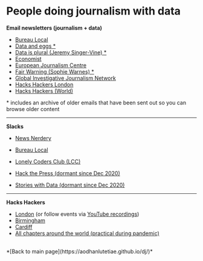 # People doing journalism with data

**Email newsletters (journalism + data)**

- [Bureau Local](https://www.thebureauinvestigates.com/explainers/join-our-network)
- [Data and eggs *](https://thedataface.com/data-and-eggs)
- [Data is plural (Jeremy Singer-Vine) *](https://www.data-is-plural.com/)
- [Economist](https://www.economist.com/offthecharts/)
- [European Journalism Centre](https://ejc.net/newsletters)
- [Fair Warning (Sophie Warnes) *](https://www.getrevue.co/profile/FairWarning)
- [Global Investigative Journalism Network](https://gijn.us5.list-manage.com/subscribe?u=0212d7db984672e4fe5ac3daf&id=eae0e8c5a9)
- [Hacks Hackers London](https://www.hackshackersldn.co.uk/join)
- [Hacks Hackers (World)](https://www.hackshackers.com/)


\* includes an archive of older emails that have been sent out so you can browse older content

---

**Slacks**

- [News Nerdery](https://newsnerdery.org/)
- [Bureau Local](https://bureau-local-slack-invite.herokuapp.com/)
- [Lonely Coders Club (LCC)](https://lcc-slack.herokuapp.com/)

- [Hack the Press (dormant since Dec 2020)](https://hackthepress.org/)
- [Stories with Data (dormant since Dec 2020)](https://storieswithdata.community/)

---

**Hacks Hackers**

- [London](https://www.hackshackersldn.co.uk/)
(or follow events via [YouTube recordings](https://www.youtube.com/channel/UC2hBotsAYUjfxvGvsHGicMQ/videos))
- [Birmingham](https://www.meetup.com/Hacks-Hackers-Birmingham/)
- [Cardiff](https://www.meetup.com/Hacks-Hackers-South-Wales-x-South-West/)
- [All chapters around the world (practical during pandemic)](https://www.meetup.com/topics/hackshackers/all/)

<br />
*[Back to main page](https://aodhanlutetiae.github.io/dj/)*
